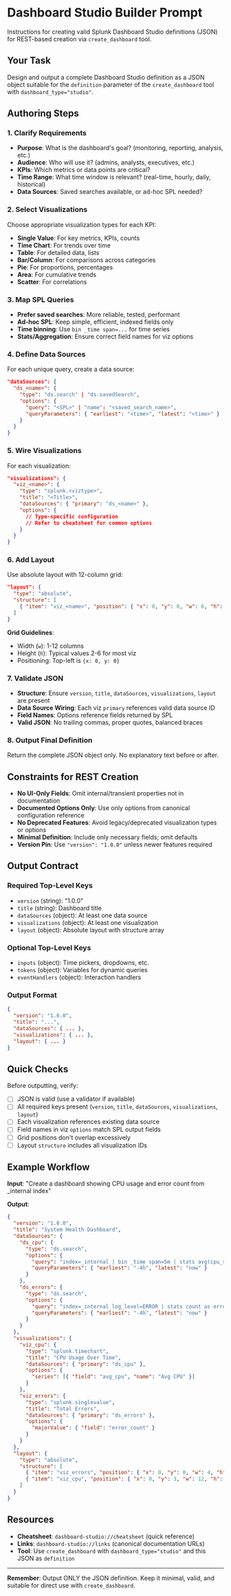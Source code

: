 # Dashboard Studio Builder Prompt

Instructions for creating valid Splunk Dashboard Studio definitions (JSON) for REST-based creation via `create_dashboard` tool.

## Your Task

Design and output a complete Dashboard Studio definition as a JSON object suitable for the `definition` parameter of the `create_dashboard` tool with `dashboard_type="studio"`.

## Authoring Steps

### 1. Clarify Requirements

- **Purpose**: What is the dashboard's goal? (monitoring, reporting, analysis, etc.)
- **Audience**: Who will use it? (admins, analysts, executives, etc.)
- **KPIs**: Which metrics or data points are critical?
- **Time Range**: What time window is relevant? (real-time, hourly, daily, historical)
- **Data Sources**: Saved searches available, or ad-hoc SPL needed?

### 2. Select Visualizations

Choose appropriate visualization types for each KPI:

- **Single Value**: For key metrics, KPIs, counts
- **Time Chart**: For trends over time
- **Table**: For detailed data, lists
- **Bar/Column**: For comparisons across categories
- **Pie**: For proportions, percentages
- **Area**: For cumulative trends
- **Scatter**: For correlations

### 3. Map SPL Queries

- **Prefer saved searches**: More reliable, tested, performant
- **Ad-hoc SPL**: Keep simple, efficient, indexed fields only
- **Time binning**: Use `bin _time span=...` for time series
- **Stats/Aggregation**: Ensure correct field names for viz options

### 4. Define Data Sources

For each unique query, create a data source:

```json
"dataSources": {
  "ds_<name>": {
    "type": "ds.search" | "ds.savedSearch",
    "options": {
      "query": "<SPL>" | "name": "<saved_search_name>",
      "queryParameters": { "earliest": "<time>", "latest": "<time>" }
    }
  }
}
```

### 5. Wire Visualizations

For each visualization:

```json
"visualizations": {
  "viz_<name>": {
    "type": "splunk.<viztype>",
    "title": "<Title>",
    "dataSources": { "primary": "ds_<name>" },
    "options": {
      // Type-specific configuration
      // Refer to cheatsheet for common options
    }
  }
}
```

### 6. Add Layout

Use absolute layout with 12-column grid:

```json
"layout": {
  "type": "absolute",
  "structure": [
    { "item": "viz_<name>", "position": { "x": 0, "y": 0, "w": 6, "h": 3 } }
  ]
}
```

**Grid Guidelines**:

- Width (`w`): 1-12 columns
- Height (`h`): Typical values 2-6 for most viz
- Positioning: Top-left is `{x: 0, y: 0}`

### 7. Validate JSON

- **Structure**: Ensure `version`, `title`, `dataSources`, `visualizations`, `layout` are present
- **Data Source Wiring**: Each viz `primary` references valid data source ID
- **Field Names**: Options reference fields returned by SPL
- **Valid JSON**: No trailing commas, proper quotes, balanced braces

### 8. Output Final Definition

Return the complete JSON object only. No explanatory text before or after.

## Constraints for REST Creation

- **No UI-Only Fields**: Omit internal/transient properties not in documentation
- **Documented Options Only**: Use only options from canonical configuration reference
- **No Deprecated Features**: Avoid legacy/deprecated visualization types or options
- **Minimal Definition**: Include only necessary fields; omit defaults
- **Version Pin**: Use `"version": "1.0.0"` unless newer features required

## Output Contract

### Required Top-Level Keys

- `version` (string): "1.0.0"
- `title` (string): Dashboard title
- `dataSources` (object): At least one data source
- `visualizations` (object): At least one visualization
- `layout` (object): Absolute layout with structure array

### Optional Top-Level Keys

- `inputs` (object): Time pickers, dropdowns, etc.
- `tokens` (object): Variables for dynamic queries
- `eventHandlers` (object): Interaction handlers

### Output Format

```json
{
  "version": "1.0.0",
  "title": "...",
  "dataSources": { ... },
  "visualizations": { ... },
  "layout": { ... }
}
```

## Quick Checks

Before outputting, verify:

- [ ] JSON is valid (use a validator if available)
- [ ] All required keys present (`version`, `title`, `dataSources`, `visualizations`, `layout`)
- [ ] Each visualization references existing data source
- [ ] Field names in viz `options` match SPL output fields
- [ ] Grid positions don't overlap excessively
- [ ] Layout `structure` includes all visualization IDs

## Example Workflow

**Input**: "Create a dashboard showing CPU usage and error count from _internal index"

**Output**:

```json
{
  "version": "1.0.0",
  "title": "System Health Dashboard",
  "dataSources": {
    "ds_cpu": {
      "type": "ds.search",
      "options": {
        "query": "index=_internal | bin _time span=5m | stats avg(cpu_seconds) as avg_cpu by _time",
        "queryParameters": { "earliest": "-4h", "latest": "now" }
      }
    },
    "ds_errors": {
      "type": "ds.search",
      "options": {
        "query": "index=_internal log_level=ERROR | stats count as error_count",
        "queryParameters": { "earliest": "-4h", "latest": "now" }
      }
    }
  },
  "visualizations": {
    "viz_cpu": {
      "type": "splunk.timechart",
      "title": "CPU Usage Over Time",
      "dataSources": { "primary": "ds_cpu" },
      "options": {
        "series": [{ "field": "avg_cpu", "name": "Avg CPU" }]
      }
    },
    "viz_errors": {
      "type": "splunk.singlevalue",
      "title": "Total Errors",
      "dataSources": { "primary": "ds_errors" },
      "options": {
        "majorValue": { "field": "error_count" }
      }
    }
  },
  "layout": {
    "type": "absolute",
    "structure": [
      { "item": "viz_errors", "position": { "x": 0, "y": 0, "w": 4, "h": 3 } },
      { "item": "viz_cpu", "position": { "x": 0, "y": 3, "w": 12, "h": 6 } }
    ]
  }
}
```

## Resources

- **Cheatsheet**: `dashboard-studio://cheatsheet` (quick reference)
- **Links**: `dashboard-studio://links` (canonical documentation URLs)
- **Tool**: Use `create_dashboard` with `dashboard_type="studio"` and this JSON as `definition`

---

**Remember**: Output ONLY the JSON definition. Keep it minimal, valid, and suitable for direct use with `create_dashboard`.
